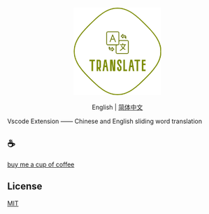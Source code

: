 <p align="center">
<img height="200" src="./assets/kv.png" alt="vscode-translate">
</p>
<p align="center"> English | <a href="./README_zh.md">简体中文</a></p>

Vscode Extension  ——  Chinese and English sliding word translation

## :coffee:

[buy me a cup of coffee](https://github.com/Simon-He95/sponsor)

## License

[MIT](./license)
